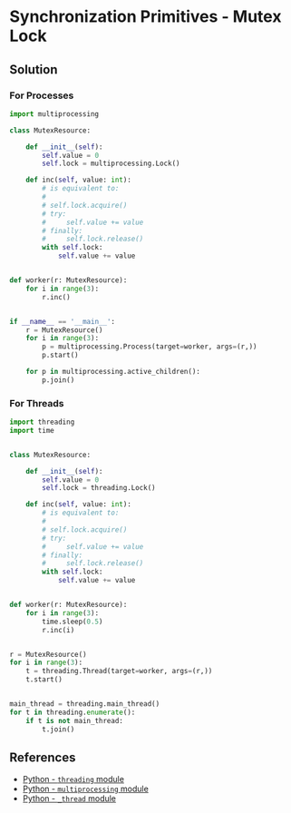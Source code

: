 # Synchronization Primitives - Mutex Lock

## Solution

### For Processes

```python
import multiprocessing

class MutexResource:

    def __init__(self):
        self.value = 0
        self.lock = multiprocessing.Lock()

    def inc(self, value: int):
        # is equivalent to:
        #
        # self.lock.acquire()
        # try:
        #     self.value += value
        # finally:
        #     self.lock.release()
        with self.lock:
            self.value += value


def worker(r: MutexResource):
    for i in range(3):
        r.inc()


if __name__ == '__main__':
    r = MutexResource()
    for i in range(3):
        p = multiprocessing.Process(target=worker, args=(r,))
        p.start()

    for p in multiprocessing.active_children():
        p.join()
```

### For Threads

```python
import threading
import time


class MutexResource:

    def __init__(self):
        self.value = 0
        self.lock = threading.Lock()

    def inc(self, value: int):
        # is equivalent to:
        #
        # self.lock.acquire()
        # try:
        #     self.value += value
        # finally:
        #     self.lock.release()
        with self.lock:
            self.value += value


def worker(r: MutexResource):
    for i in range(3):
        time.sleep(0.5)
        r.inc(i)


r = MutexResource()
for i in range(3):
    t = threading.Thread(target=worker, args=(r,))
    t.start()


main_thread = threading.main_thread()
for t in threading.enumerate():
    if t is not main_thread:
        t.join()
```

## References

- [Python - `threading` module](https://docs.python.org/3/library/threading.html)
- [Python - `multiprocessing` module](https://docs.python.org/3/library/multiprocessing.html)
- [Python - `_thread` module](https://docs.python.org/3/library/_thread.html)
